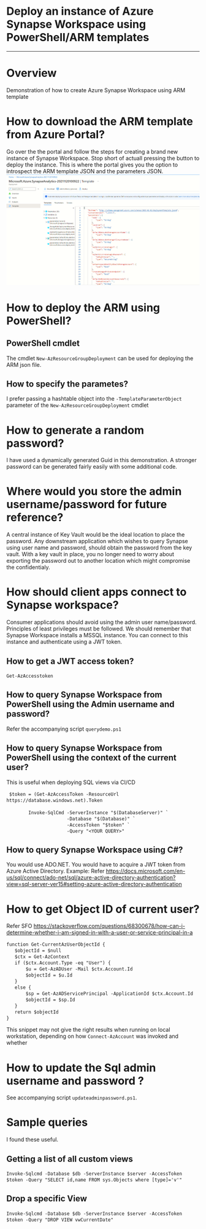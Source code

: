 # Deploy an instance of Azure Synapse Workspace using PowerShell/ARM templates
---
# Overview
Demonstration of how to create Azure Synapse Workspace using ARM template

# How to download the ARM template from Azure Portal?
Go over the the portal and follow the steps for creating a brand new instance of Synapse Workspace. Stop short of actuall pressing the button to deploy the instance. This is where the portal gives you the option to introspect the ARM template JSON and the parameters JSON.
![Generate ARM template using the Azure Portal](images/azure__portal_arm_template.png)

# How to deploy the ARM using PowerShell?
## PowerShell cmdlet
The cmdlet  `New-AzResourceGroupDeployment` can be used for deploying the ARM json file.
## How to specify the parametes?
I prefer passing a hashtable object into the `-TemplateParameterObject` parameter of the `New-AzResourceGroupDeployment` cmdlet

# How to generate a random password?
I have used a dynamically generated Guid in this demonstration. A stronger password can be generated fairly easily with some additional code.

# Where would you store the admin username/password for future reference?
A central instance of Key Vault would be the ideal location to place the password. Any downstream application which wishes to query Synapse using user name and password, should obtain the password from the key vault. With a key vault in place, you no longer need to worry about exporting the password out to another location which might compromise the confidentialy.

# How should client apps connect to Synapse workspace?
Consumer applications should avoid using the admin user name/password. Principles of least privileges must be followed. We should remember that Synapse Workspace installs a MSSQL instance. You can connect to this instance and authenticate using a JWT token.

## How to get a JWT access token?
```
Get-AzAccesstoken
```
## How to query Synapse Workspace from PowerShell using the Admin username and password?
Refer the accompanying script `querydemo.ps1`

## How to query Synapse Workspace from PowerShell using the context of the current user?
This is useful when deploying SQL views via CI/CD
```
 $token = (Get-AzAccessToken -ResourceUrl https://database.windows.net).Token

        Invoke-SqlCmd -ServerInstance "$(DatabaseServer)" `
                      -Database "$(Database)" `
                      -AccessToken "$token" `
                      -Query "<YOUR QUERY>"
```

## How to query Synapse Workspace using C#?
You would use ADO.NET. You would have to acquire a JWT token from Azure Active Directory. Example:
Refer https://docs.microsoft.com/en-us/sql/connect/ado-net/sql/azure-active-directory-authentication?view=sql-server-ver15#setting-azure-active-directory-authentication


# How to get Object ID of current user?
Refer SFO https://stackoverflow.com/questions/68300678/how-can-i-determine-whether-i-am-signed-in-with-a-user-or-service-principal-in-a

```
function Get-CurrentAzUserObjectId {
   $objectId = $null
   $ctx = Get-AzContext
   if ($ctx.Account.Type -eq "User") {
       $u = Get-AzADUser -Mail $ctx.Account.Id
       $objectId = $u.Id
   }
   else {
       $sp = Get-AzADServicePrincipal -ApplicationId $ctx.Account.Id
       $objectId = $sp.Id
   }
   return $objectId
}
```
This snippet may not give the right results when running on local workstation, depending on how `Connect-AzAccount` was invoked and whether 


# How to update the Sql admin username and password ?
See accompanying script `updateadminpassword.ps1`. 

# Sample queries
I found these useful. 
## Getting a list of all custom views
```
Invoke-Sqlcmd -Database $db -ServerInstance $server -AccessToken $token -Query "SELECT id,name FROM sys.Objects where [type]='v'"
```

## Drop a specific View
```
Invoke-Sqlcmd -Database $db -ServerInstance $server -AccessToken $token -Query "DROP VIEW vwCurrentDate"
```

